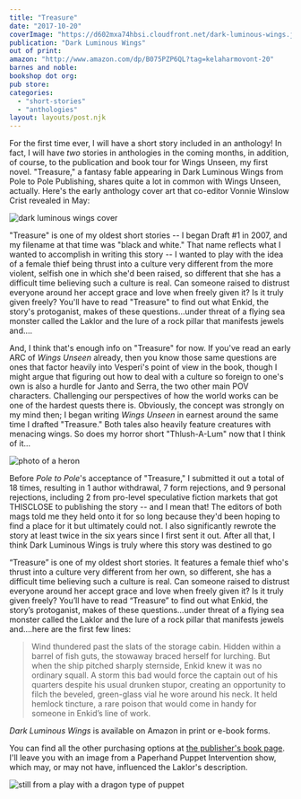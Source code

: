 ```yaml
---
title: "Treasure"
date: "2017-10-20"
coverImage: "https://d602mxa74hbsi.cloudfront.net/dark-luminous-wings.jpg"
publication: "Dark Luminous Wings"
out of print:
amazon: "http://www.amazon.com/dp/B075PZP6QL?tag=kelaharmovont-20"
barnes and noble:
bookshop dot org:
pub store:
categories:
  - "short-stories"
  - "anthologies"
layout: layouts/post.njk
---
```


For the first time ever, I will have a short story included in an anthology! In fact, I will have *two* stories in anthologies in the coming months, in addition, of course, to the publication and book tour for Wings Unseen, my first novel. "Treasure," a fantasy fable appearing in Dark Luminous Wings from Pole to Pole Publishing, shares quite a lot in common with Wings Unseen, actually. Here's the early anthology cover art that co-editor Vonnie Winslow Crist revealed in May:

![dark luminous wings cover](https://d2ypg8o05lff0b.cloudfront.net/dark-luminous-wings.jpg)

"Treasure" is one of my oldest short stories -- I began Draft #1 in 2007, and my filename at that time was "black and white." That name reflects what I wanted to accomplish in writing this story -- I wanted to play with the idea of a female thief being thrust into a culture very different from the more violent, selfish one in which she'd been raised, so different that she has a difficult time believing such a culture is real. Can someone raised to distrust everyone around her accept grace and love when freely given it? Is it truly given freely? You'll have to read "Treasure" to find out what Enkid, the story's protoganist, makes of these questions...under threat of a flying sea monster called the Laklor and the lure of a rock pillar that manifests jewels and....

And, I think that's enough info on "Treasure" for now. If you've read an early ARC of _Wings Unseen_ already, then you know those same questions are ones that factor heavily into Vesperi's point of view in the book, though I might argue that figuring out how to deal with a culture so foreign to one's own is also a hurdle for Janto and Serra, the two other main POV characters. Challenging our perspectives of how the world works can be one of the hardest quests there is. Obviously, the concept was strongly on my mind then; I began writing _Wings Unseen_ in earnest around the same time I drafted "Treasure." Both tales also heavily feature creatures with menacing wings. So does my horror short "Thlush-A-Lum" now that I think of it...

![photo of a heron](https://d2ypg8o05lff0b.cloudfront.net/wp-content/uploads/sites/3/2017/07/2012_Dec_Nola_259-500x333.jpg)

Before _Pole to Pole_'s acceptance of "Treasure," I submitted it out a total of 18 times, resulting in 1 author withdrawal, 7 form rejections, and 9 personal rejections, including 2 from pro-level speculative fiction markets that got THISCLOSE to publishing the story -- and I mean that! The editors of both mags told me they held onto it for so long because they'd been hoping to find a place for it but ultimately could not. I also significantly rewrote the story at least twice in the six years since I first sent it out. After all that, I think Dark Luminous Wings is truly where this story was destined to go

“Treasure” is one of my oldest short stories. It features a female thief who's thrust into a culture very different from her own, so different, she has a difficult time believing such a culture is real. Can someone raised to distrust everyone around her accept grace and love when freely given it? Is it truly given freely? You’ll have to read “Treasure” to find out what Enkid, the story’s protoganist, makes of these questions…under threat of a flying sea monster called the Laklor and the lure of a rock pillar that manifests jewels and….here are the first few lines:

> Wind thundered past the slats of the storage cabin. Hidden within a barrel of fish guts, the stowaway braced herself for lurching. But when the ship pitched sharply sternside, Enkid knew it was no ordinary squall. A storm this bad would force the captain out of his quarters despite his usual drunken stupor, creating an opportunity to filch the beveled, green-glass vial he wore around his neck. It held hemlock tincture, a rare poison that would come in handy for someone in Enkid’s line of work.

_Dark Luminous Wings_ is available on Amazon in print or e-book forms.

You can find all the other purchasing options at [the publisher's book page](http://poletopolepublishing.com/books/dark-luminous-wings/). I'll leave you with an image from a Paperhand Puppet Intervention show, which may, or may not have, influenced the Laklor's description.

![still from a play with a dragon type of puppet](https://d2ypg8o05lff0b.cloudfront.net/wp-content/uploads/sites/3/2017/07/cityoffrogs29-500x333.jpg)

